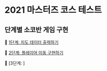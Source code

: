 # 2021 마스터즈 코스 테스트

## 단계별 소코반 게임 구현

🔗 [1단계: 지도 데이터 출력하기](https://github.com/bn-tw2020/codesquad-test/tree/step1)

🔗 [2단계: 플레이어 이동 구현하기](https://github.com/bn-tw2020/codesquad-test/tree/step2)

🔗 [3단계: ]
